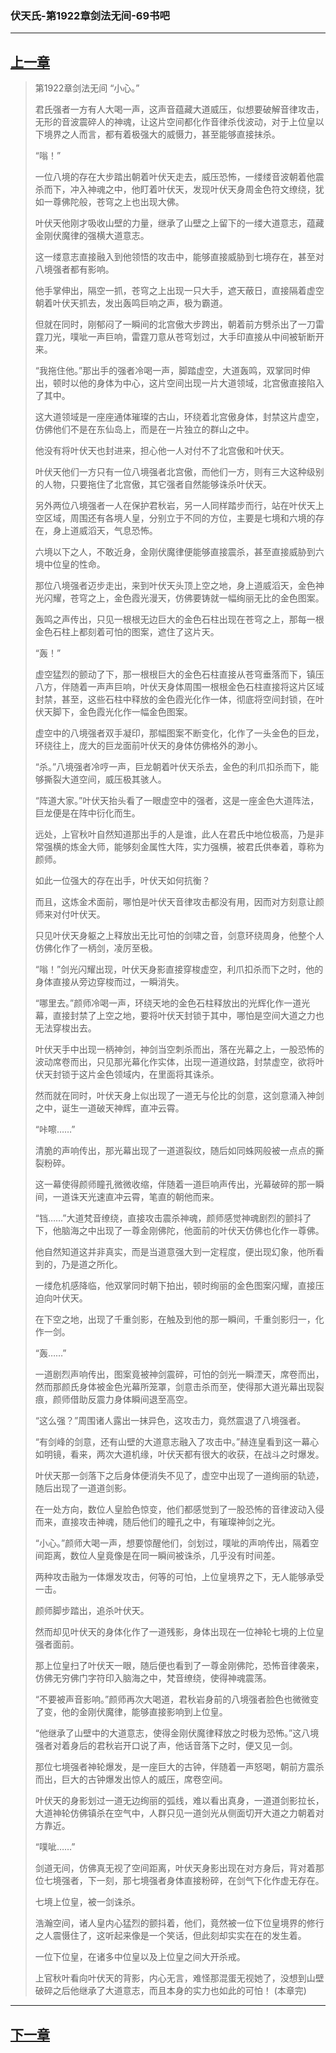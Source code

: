 ### 伏天氏-第1922章剑法无间-69书吧

--------
[上一章](./c2073dfbb06312cac0e17bda4183c529.md)
--------


>
>
>
>第1922章剑法无间
>“小心。”
>
>君氏强者一方有人大喝一声，这声音蕴藏大道威压，似想要破解音律攻击，无形的音波震碎人的神魂，让这片空间都化作音律杀伐波动，对于上位皇以下境界之人而言，都有着极强大的威慑力，甚至能够直接抹杀。
>
>“嗡！”
>
>一位八境的存在大步踏出朝着叶伏天走去，威压恐怖，一缕缕音波朝着他震杀而下，冲入神魂之中，他盯着叶伏天，发现叶伏天身周金色符文缭绕，犹如一尊佛陀般，苍穹之上也出现大佛。
>
>叶伏天他刚才吸收山壁的力量，继承了山壁之上留下的一缕大道意志，蕴藏金刚伏魔律的强横大道意志。
>
>这一缕意志直接融入到他领悟的攻击中，能够直接威胁到七境存在，甚至对八境强者都有影响。
>
>他手掌伸出，隔空一抓，苍穹之上出现一只大手，遮天蔽日，直接隔着虚空朝着叶伏天抓去，发出轰鸣巨响之声，极为霸道。
>
>但就在同时，刚郁闷了一瞬间的北宫傲大步跨出，朝着前方劈杀出了一刀雷霆刀光，噗呲一声巨响，雷霆刀意从苍穹划过，大手印直接从中间被斩断开来。
>
>“我拖住他。”那出手的强者冷喝一声，脚踏虚空，大道轰鸣，双掌同时伸出，顿时以他的身体为中心，这片空间出现一片大道领域，北宫傲直接陷入了其中。
>
>这大道领域是一座座通体璀璨的古山，环绕着北宫傲身体，封禁这片虚空，仿佛他们不是在东仙岛上，而是在一片独立的群山之中。
>
>他没有将叶伏天也封进来，担心他一人对付不了北宫傲和叶伏天。
>
>叶伏天他们一方只有一位八境强者北宫傲，而他们一方，则有三大这种级别的人物，只要拖住了北宫傲，其它强者自然能够诛杀叶伏天。
>
>另外两位八境强者一人在保护君秋岩，另一人同样踏步而行，站在叶伏天上空区域，周围还有各境人皇，分别立于不同的方位，主要是七境和六境的存在，身上道威滔天，气息恐怖。
>
>六境以下之人，不敢近身，金刚伏魔律便能够直接震杀，甚至直接威胁到六境中位皇的性命。
>
>那位八境强者迈步走出，来到叶伏天头顶上空之地，身上道威滔天，金色神光闪耀，苍穹之上，金色霞光漫天，仿佛要铸就一幅绚丽无比的金色图案。
>
>轰鸣之声传出，只见一根根无边巨大的金色石柱出现在苍穹之上，那每一根金色石柱上都刻着可怕的图案，遮住了这片天。
>
>“轰！”
>
>虚空猛烈的颤动了下，那一根根巨大的金色石柱直接从苍穹垂落而下，镇压八方，伴随着一声声巨响，叶伏天身体周围一根根金色石柱直接将这片区域封禁，甚至，这些石柱中释放的金色霞光化作一体，彻底将空间封锁，在叶伏天脚下，金色霞光化作一幅金色图案。
>
>虚空中的八境强者双手凝印，那幅图案不断变化，化作了一头金色的巨龙，环绕往上，庞大的巨龙面前叶伏天的身体仿佛格外的渺小。
>
>“杀。”八境强者冷哼一声，巨龙朝着叶伏天杀去，金色的利爪扣杀而下，能够撕裂大道空间，威压极其骇人。
>
>“阵道大家。”叶伏天抬头看了一眼虚空中的强者，这是一座金色大道阵法，巨龙便是在阵中衍化而生。
>
>远处，上官秋叶自然知道那出手的人是谁，此人在君氏中地位极高，乃是非常强横的炼金大师，能够刻金属性大阵，实力强横，被君氏供奉着，尊称为颜师。
>
>如此一位强大的存在出手，叶伏天如何抗衡？
>
>而且，这炼金术面前，哪怕是叶伏天音律攻击都没有用，因而对方刻意让颜师来对付叶伏天。
>
>只见叶伏天身躯之上释放出无比可怕的剑啸之音，剑意环绕周身，他整个人仿佛化作了一柄剑，凌厉至极。
>
>“嗡！”剑光闪耀出现，叶伏天身影直接穿梭虚空，利爪扣杀而下之时，他的身体直接从旁边穿梭而过，一瞬消失。
>
>“哪里去。”颜师冷喝一声，环绕天地的金色石柱释放出的光辉化作一道光幕，直接封禁了上空之地，要将叶伏天封锁于其中，哪怕是空间大道之力也无法穿梭出去。
>
>叶伏天手中出现一柄神剑，神剑当空刺杀而出，落在光幕之上，一股恐怖的波动席卷而出，只见那光幕化作实体，出现一道道纹路，封禁虚空，欲将叶伏天封锁于这片金色领域内，在里面将其诛杀。
>
>然而就在同时，叶伏天身上似出现了一道无与伦比的剑意，这剑意涌入神剑之中，诞生一道破天神辉，直冲云霄。
>
>“咔嚓……”
>
>清脆的声响传出，那光幕出现了一道道裂纹，随后如同蛛网般被一点点的撕裂粉碎。
>
>这一幕使得颜师瞳孔微微收缩，伴随着一道巨响声传出，光幕破碎的那一瞬间，一道诛天光速直冲云霄，笔直的朝他而来。
>
>“铛……”大道梵音缭绕，直接攻击震杀神魂，颜师感觉神魂剧烈的颤抖了下，他脑海之中出现了一尊金刚佛陀，他面前的叶伏天仿佛也化作一尊佛。
>
>他自然知道这并非真实，而是当道意强大到一定程度，便出现幻象，他所看到的，乃是道之所化。
>
>一缕危机感降临，他双掌同时朝下拍出，顿时绚丽的金色图案闪耀，直接压迫向叶伏天。
>
>在下空之地，出现了千重剑影，在触及到他的那一瞬间，千重剑影归一，化作一剑。
>
>“轰……”
>
>一道剧烈声响传出，图案竟被神剑震碎，可怕的剑光一瞬湮天，席卷而出，然而那颜氏身体被金色光幕所笼罩，剑意击杀而至，使得那大道光幕出现裂痕，颜师借助反震力身体瞬间退至高空。
>
>“这么强？”周围诸人露出一抹异色，这攻击力，竟然震退了八境强者。
>
>“有剑峰的剑意，还有山壁的大道意志融入了攻击中。”赫连皇看到这一幕心如明镜，看来，两次大道机缘，叶伏天都有很大的收获，在战斗之时爆发。
>
>叶伏天那一剑落下之后身体便消失不见了，虚空中出现了一道绚丽的轨迹，随后出现了一道道剑影。
>
>在一处方向，数位人皇脸色惊变，他们都感觉到了一股恐怖的音律波动入侵而来，直接攻击神魂，随后他们的瞳孔之中，有璀璨神剑之光。
>
>“小心。”颜师大喝一声，想要惊醒他们，剑划过，噗呲的声响传出，隔着空间距离，数位人皇竟像是在同一瞬间被诛杀，几乎没有时间差。
>
>两种攻击融为一体爆发攻击，何等的可怕，上位皇境界之下，无人能够承受一击。
>
>颜师脚步踏出，追杀叶伏天。
>
>然而却见叶伏天的身体化作了一道残影，身体出现在一位神轮七境的上位皇强者面前。
>
>那上位皇扫了叶伏天一眼，随后便也看到了一尊金刚佛陀，恐怖音律袭来，仿佛无穷佛门字符印入脑海之中，梵音缭绕，使得神魂震荡。
>
>“不要被声音影响。”颜师再次大喝道，君秋岩身前的八境强者脸色也微微变了变，他的金刚伏魔律，能够直接影响到上位皇。
>
>“他继承了山壁中的大道意志，使得金刚伏魔律释放之时极为恐怖。”这八境强者对着身后的君秋岩开口说了声，他话音落下之时，便又见一剑。
>
>那位七境强者神轮爆发，是一座巨大的古钟，伴随着一声怒喝，朝前方震杀而出，巨大的古钟爆发出惊人的威压，席卷空间。
>
>叶伏天的身影划过一道无边绚丽的弧线，难以看出真身，一道道剑影拉长，大道神轮仿佛镇杀在空气中，人群只见一道剑光从侧面切开大道之力朝着对方靠近。
>
>“噗呲……”
>
>剑道无间，仿佛真无视了空间距离，叶伏天身影出现在对方身后，背对着那位七境强者，下一刻，那七境强者身体直接粉碎，在剑气下化作虚无存在。
>
>七境上位皇，被一剑诛杀。
>
>浩瀚空间，诸人皇内心猛烈的颤抖着，他们，竟然被一位下位皇境界的修行之人震慑住了，这听起来像是一个笑话，但此刻却实实在在的发生着。
>
>一位下位皇，在诸多中位皇以及上位皇之间大开杀戒。
>
>上官秋叶看向叶伏天的背影，内心无言，难怪那混蛋无视她了，没想到山壁破碎之后他继承了大道意志，而且本身的实力也如此的可怕！
>(本章完)
>
>

--------
[下一章](./b7cb323eca89ad516b6552d25b9a80d9.md)
--------
